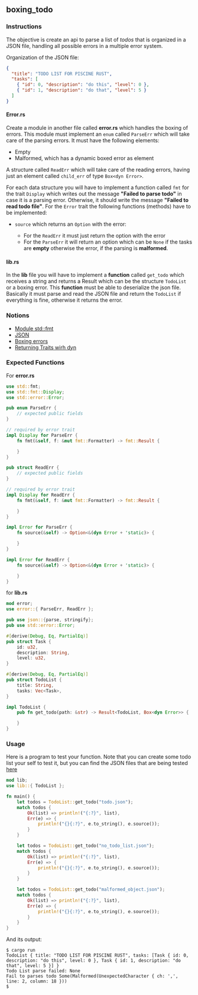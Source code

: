 ## boxing_todo

### Instructions

The objective is create an api to parse a list of _todos_ that is organized in a JSON file,
handling all possible errors in a multiple error system.

Organization of the JSON file:

```json
{
  "title": "TODO LIST FOR PISCINE RUST",
  "tasks": [
    { "id": 0, "description": "do this", "level": 0 },
    { "id": 1, "description": "do that", "level": 5 }
  ]
}
```

#### Error.rs

Create a module in another file called **error.rs** which handles the boxing of errors.
This module must implement an `enum` called `ParseErr` which will take care of the
parsing errors. It must have the following elements:

- Empty
- Malformed, which has a dynamic boxed error as element

A structure called `ReadErr` which will take care of the reading errors, having just an element called `child_err` of type `Box<dyn Error>`.

For each data structure you will have to implement a function called `fmt` for the trait `Display` which writes
out the message **"Failed to parse todo"** in case it is a parsing error. Otherwise, it should write the message
**"Failed to read todo file"**.
For the `Error` trait the following functions (methods) have to be implemented:

- `source` which returns an `Option` with the error:

  - For the `ReadErr` it must just return the option with the error
  - For the `ParseErr` it will return an option which can be `None` if the tasks are **empty** otherwise the error, if
    the parsing is **malformed**.

#### lib.rs

In the **lib** file you will have to implement a **function** called `get_todo` which receives a string and returns a Result
which can be the structure `TodoList` or a boxing error. This **function** must be able to deserialize the json file.
Basically it must parse and read the JSON file and return the `TodoList` if everything is fine, otherwise it returns the error.

### Notions

- [Module std::fmt](https://doc.rust-lang.org/std/fmt/)
- [JSON](https://docs.rs/json/0.12.4/json/)
- [Boxing errors](https://doc.rust-lang.org/stable/rust-by-example/error/multiple_error_types/boxing_errors.html)
- [Returning Traits wirh dyn](https://doc.rust-lang.org/stable/rust-by-example/trait/dyn.html)

### Expected Functions

For **error.rs**

```rust
use std::fmt;
use std::fmt::Display;
use std::error::Error;

pub enum ParseErr {
    // expected public fields
}

// required by error trait
impl Display for ParseErr {
    fn fmt(&self, f: &mut fmt::Formatter) -> fmt::Result {

    }
}

pub struct ReadErr {
    // expected public fields
}

// required by error trait
impl Display for ReadErr {
    fn fmt(&self, f: &mut fmt::Formatter) -> fmt::Result {

    }
}

impl Error for ParseErr {
    fn source(&self) -> Option<&(dyn Error + 'static)> {

    }
}

impl Error for ReadErr {
    fn source(&self) -> Option<&(dyn Error + 'static)> {

    }
}
```

for **lib.rs**

```rust
mod error;
use error::{ ParseErr, ReadErr };

pub use json::{parse, stringify};
pub use std::error::Error;

#[derive(Debug, Eq, PartialEq)]
pub struct Task {
    id: u32,
    description: String,
    level: u32,
}

#[derive(Debug, Eq, PartialEq)]
pub struct TodoList {
    title: String,
    tasks: Vec<Task>,
}

impl TodoList {
    pub fn get_todo(path: &str) -> Result<TodoList, Box<dyn Error>> {

    }
}
```

### Usage

Here is a program to test your function.
Note that you can create some todo list your self to test it, but you can find the JSON files that
are being tested [here](https://github.com/01-edu/public/blob/master/subjects/boxing_todo)

```rust
mod lib;
use lib::{ TodoList };

fn main() {
    let todos = TodoList::get_todo("todo.json");
    match todos {
        Ok(list) => println!("{:?}", list),
        Err(e) => {
            println!("{}{:?}", e.to_string(), e.source());
        }
    }

    let todos = TodoList::get_todo("no_todo_list.json");
    match todos {
        Ok(list) => println!("{:?}", list),
        Err(e) => {
            println!("{}{:?}", e.to_string(), e.source());
        }
    }

    let todos = TodoList::get_todo("malformed_object.json");
    match todos {
        Ok(list) => println!("{:?}", list),
        Err(e) => {
            println!("{}{:?}", e.to_string(), e.source());
        }
    }
}
```

And its output:

```console
$ cargo run
TodoList { title: "TODO LIST FOR PISCINE RUST", tasks: [Task { id: 0, description: "do this", level: 0 }, Task { id: 1, description: "do that", level: 5 }] }
Todo List parse failed: None
Fail to parses todo Some(Malformed(UnexpectedCharacter { ch: ',', line: 2, column: 18 }))
$
```
